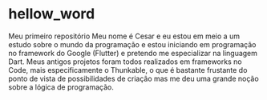 # hellow_word
Meu primeiro repositório
Meu nome é Cesar e eu estou em meio a um estudo sobre o mundo da programação e estou iniciando em programação no framework do Google (Flutter) e pretendo me especializar na linguagem Dart. Meus antigos projetos foram todos realizados em frameworks no Code, mais especificamente o Thunkable, o que é bastante frustante do ponto de vista de possibilidades de criação mas me deu uma grande noção sobre a lógica de programação.

